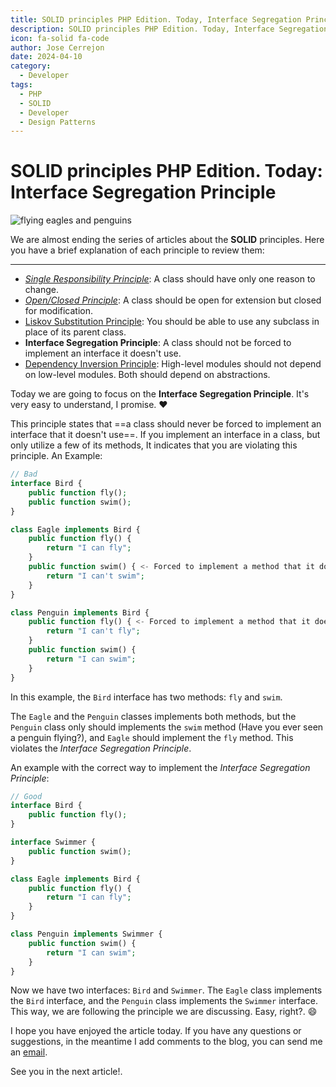 ```yaml
---
title: SOLID principles PHP Edition. Today, Interface Segregation Principle
description: SOLID principles PHP Edition. Today, Interface Segregation Principle
icon: fa-solid fa-code
author: Jose Cerrejon
date: 2024-04-10
category:
  - Developer
tags:
  - PHP
  - SOLID
  - Developer
  - Design Patterns
---
```

# SOLID principles PHP Edition. Today: Interface Segregation Principle

![flying eagles and penguins](/images/2024/04/interface.jpg "Interface Segregation Principle. Generated with AI.")

We are almost ending the series of articles about the **SOLID** principles. Here you have a brief explanation of each principle to review them:

- - -

* _[Single Responsibility Principle](https://misapuntesde.com/2024/03/solid_principles_php_edition_single_responsibility_principle.html)_: A class should have only one reason to change.
* _[Open/Closed Principle](https://misapuntesde.com/2024/03/solid_principles_php_edition_open_closed_principle.html)_: A class should be open for extension but closed for modification.
* [Liskov Substitution Principle](https://misapuntesde.com/2024/04/solid_principles_php_edition_liskov_substitution_principle.html): You should be able to use any subclass in place of its parent class.
* **Interface Segregation Principle**: A class should not be forced to implement an interface it doesn't use.
* [Dependency Inversion Principle](https://misapuntesde.com/2024/04/solid_principles_php_edition_dependency_inversion_principle.html): High-level modules should not depend on low-level modules. Both should depend on abstractions.

Today we are going to focus on the **Interface Segregation Principle**. It's very easy to understand, I promise. :heart:

This principle states that ==a class should never be forced to implement an interface that it doesn't use==. If you implement an interface in a class, but only utilize a few of its methods, It indicates that you are violating this principle. An Example:

```php
// Bad
interface Bird {
    public function fly();
    public function swim();
}

class Eagle implements Bird {
    public function fly() {
        return "I can fly";
    }
    public function swim() { <- Forced to implement a method that it does not need
        return "I can't swim";
    }
}

class Penguin implements Bird {
    public function fly() { <- Forced to implement a method that it does not need
        return "I can't fly";
    }
    public function swim() {
        return "I can swim";
    }
}
```

In this example, the `Bird` interface has two methods: `fly` and `swim`.

The `Eagle` and the `Penguin` classes implements both methods, but the `Penguin` class only should implements the `swim` method (Have you ever seen a penguin flying?), and `Eagle` should implement the `fly` method. This violates the _Interface Segregation Principle_.

An example with the correct way to implement the _Interface Segregation Principle_:

```php
// Good
interface Bird {
    public function fly();
}

interface Swimmer {
    public function swim();
}

class Eagle implements Bird {
    public function fly() {
        return "I can fly";
    }
}

class Penguin implements Swimmer {
    public function swim() {
        return "I can swim";
    }
}
```

Now we have two interfaces: `Bird` and `Swimmer`. The `Eagle` class implements the `Bird` interface, and the `Penguin` class implements the `Swimmer` interface. This way, we are following the principle we are discussing. Easy, right?. :smile:

I hope you have enjoyed the article today. If you have any questions or suggestions, in the meantime I add comments to the blog, you can send me an [email](mailto:ulysess@gmail.com).

See you in the next article!.